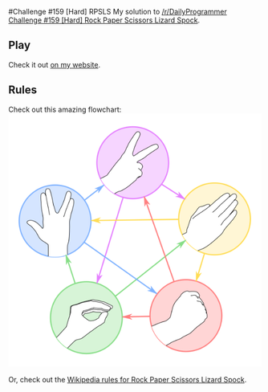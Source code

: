 #Challenge #159 [Hard] RPSLS
My solution to [/r/DailyProgrammer](http://www.reddit.com/r/dailyprogrammer/) [Challenge #159 [Hard] Rock Paper Scissors Lizard Spock](http://www.reddit.com/r/dailyprogrammer/comments/23yinj/4252014_challenge_159_hard_rock_paper_scissors/).

## Play
Check it out <a href="http://marcsleegers.com/rpsls" target="_blank">on my website</a>.

## Rules
Check out this amazing flowchart:
![alt text](/159_Hard/img/rules.png "Logo Title Text 1")

Or, check out the <a href="http://en.wikipedia.org/wiki/Rock-paper-scissors-lizard-Spock" target="_blank">Wikipedia rules for Rock Paper Scissors Lizard Spock</a>.
